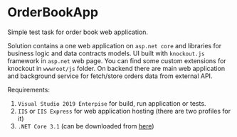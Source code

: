 # OrderBookApp
Simple test task for order book web application.

Solution contains a one web application on `asp.net core` and libraries for business logic and data contracts models.
UI built with `knockout.js` framework in `asp.net` web page. You can find some custom extensions for knockout in `wwwroot/js` folder.
On backend there are main web application and background service for fetch/store orders data from external API.

Requirements:
1) `Visual Studio 2019 Enterpise` for build, run application or tests.
2) `IIS` or `IIS Express` for web application hosting (there are two profiles for it)
3) `.NET Core 3.1` (can be downloaded from [here](https://dotnet.microsoft.com/download/dotnet/3.1))
